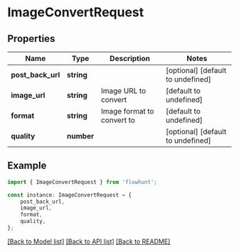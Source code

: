 # ImageConvertRequest


## Properties

Name | Type | Description | Notes
------------ | ------------- | ------------- | -------------
**post_back_url** | **string** |  | [optional] [default to undefined]
**image_url** | **string** | Image URL to convert | [default to undefined]
**format** | **string** | Image format to convert to | [default to undefined]
**quality** | **number** |  | [optional] [default to undefined]

## Example

```typescript
import { ImageConvertRequest } from 'flowhunt';

const instance: ImageConvertRequest = {
    post_back_url,
    image_url,
    format,
    quality,
};
```

[[Back to Model list]](../README.md#documentation-for-models) [[Back to API list]](../README.md#documentation-for-api-endpoints) [[Back to README]](../README.md)
